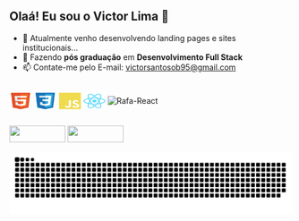 ## Olaá! Eu sou o Victor Lima 👋

- 🔭 Atualmente venho desenvolvendo landing pages e sites institucionais...
- 🌱 Fazendo <strong>pós graduação</strong> em <strong>Desenvolvimento Full Stack</strong>
- 📫 Contate-me pelo E-mail: victorsantosob95@gmail.com
  
<div style="display: inline_block"><br>
  <img align="center" alt="Rafa-HTML" height="30" width="40" src="https://raw.githubusercontent.com/devicons/devicon/master/icons/html5/html5-original.svg">
  <img align="center" alt="Rafa-CSS" height="30" width="40" src="https://raw.githubusercontent.com/devicons/devicon/master/icons/css3/css3-original.svg">
  <img align="center" alt="Rafa-Js" height="30" width="40" src="https://raw.githubusercontent.com/devicons/devicon/master/icons/javascript/javascript-plain.svg">
  <img align="center" alt="Rafa-React" height="30" width="40" src="https://raw.githubusercontent.com/devicons/devicon/master/icons/react/react-original.svg">
  <img align="center" alt="Rafa-React" height="30" width="40" src="https://icongr.am/devicon/photoshop-plain.svg?size=128&color=a411e8">
</div>

  ##
  
<div>
  <a href = "mailto:victorsantosob95@gmail.com"><img height="30" width="100" src="https://img.shields.io/badge/-Gmail-%23333?style=for-the-badge&logo=gmail&logoColor=red" target="_blank"></a>
  <a href="https://www.linkedin.com/in/victorsantos33/" target="_blank"> <img height="30" width="100" src="https://img.shields.io/badge/-LinkedIn-%230077B5?style=for-the-     badge&logo=linkedin&logoColor=white" target="_blank"></a>
  
  ![Snake animation](https://github.com/Victor-Santos33/Victor-Santos33/blob/output/github-contribution-grid-snake.svg)
  
</div>
